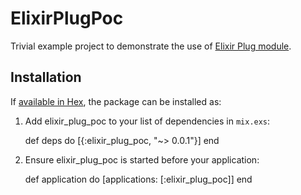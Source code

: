 # ElixirPlugPoc

Trivial example project to demonstrate the use of [Elixir Plug module](https://github.com/elixir-lang/plug).

## Installation

If [available in Hex](https://hex.pm/docs/publish), the package can be installed as:

  1. Add elixir_plug_poc to your list of dependencies in `mix.exs`:

        def deps do
          [{:elixir_plug_poc, "~> 0.0.1"}]
        end

  2. Ensure elixir_plug_poc is started before your application:

        def application do
          [applications: [:elixir_plug_poc]]
        end

